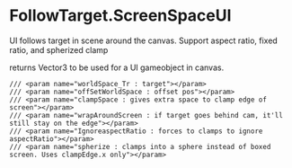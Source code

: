 # FollowTarget.ScreenSpaceUI
UI follows target in scene around the canvas. Support aspect ratio, fixed ratio, and spherized clamp

returns Vector3 to be used for a UI gameobject in canvas.

    /// <param name="worldSpace_Tr : target"></param>
    /// <param name="offSetWorldSpace : offset pos"></param>
    /// <param name="clampSpace : gives extra space to clamp edge of screen"></param>
    /// <param name="wrapAroundScreen : if target goes behind cam, it'll still stay on the edge"></param>
    /// <param name="IgnoreaspectRatio : forces to clamps to ignore aspectRatio"></param>
    /// <param name="spherize : clamps into a sphere instead of boxed screen. Uses clampEdge.x only"></param>
